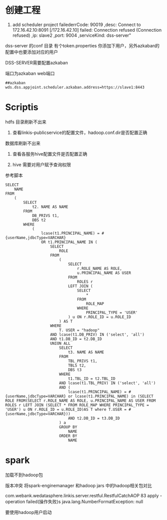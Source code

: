 <!--
 * @Author: wjn
 * @Date: 2020-01-31 10:00:10
 * @LastEditors: wjn
 * @LastEditTime: 2020-02-28 19:00:38
 -->
# 创建工程

1. add scheduler project failederrCode: 90019 ,desc: Connect to 172.16.42.10:8091 [/172.16.42.10] failed: Connection refused (Connection refused) ,ip: slave2 ,port: 9004 ,serviceKind: dss-server"

dss-server 的conf 目录 有个token.properties 你添加下用户，另外azkaban的配置中也要添加对应的用户

DSS-SERVER需要配置azkaban

端口为azkaban web端口
```
##azkaban
wds.dss.appjoint.scheduler.azkaban.address=https://slave1:8443
```


# Scriptis

hdfs 目录刷新不出来

1. 查看linkis-publicservice的配置文件，hadoop.conf.dir是否配置正确

数据库刷新不出来

1. 查看各服务hive配置文件是否配置正确

2. hive 需要对用户赋予查询权限

参考脚本
```
SELECT
	NAME
FROM
	(
		SELECT
			t2. NAME AS NAME
		FROM
			DB_PRIVS t1,
			DBS t2
		WHERE
			(
				lcase(t1.PRINCIPAL_NAME) = #{userName,jdbcType=VARCHAR}
				OR t1.PRINCIPAL_NAME IN (
					SELECT
						ROLE
					FROM
						(
							SELECT
								r.ROLE_NAME AS ROLE,
								u.PRINCIPAL_NAME AS USER
							FROM
								ROLES r
							LEFT JOIN (
								SELECT
									*
								FROM
									ROLE_MAP
								WHERE
									PRINCIPAL_TYPE = 'USER'
							) u ON r.ROLE_ID = u.ROLE_ID
						) AS T
					WHERE
						T. USER = "hadoop"
					AND lcase(t1.DB_PRIV) IN ('select', 'all')
					AND t1.DB_ID = t2.DB_ID
					UNION ALL
						SELECT
							t3. NAME AS NAME
						FROM
							TBL_PRIVS t1,
							TBLS t2,
							DBS t3
						WHERE
							t1.TBL_ID = t2.TBL_ID
						AND lcase(t1.TBL_PRIV) IN ('select', 'all')
						AND (
							lcase(t1.PRINCIPAL_NAME) = #{userName,jdbcType=VARCHAR} or lcase(t1.PRINCIPAL_NAME) in (SELECT ROLE FROM(SELECT r.ROLE_NAME AS ROLE, u.PRINCIPAL_NAME AS USER FROM ROLES r LEFT JOIN (SELECT * FROM ROLE_MAP WHERE PRINCIPAL_TYPE = 'USER') u ON r.ROLE_ID = u.ROLE_ID)AS T where T.USER = #{userName,jdbcType=VARCHAR}))
							AND t2.DB_ID = t3.DB_ID
						) a
						GROUP BY
							NAME
						ORDER BY
							NAME

```


# spark

加载不到hadoop包

版本冲突
将spark-enginemanager 和hadoop jars 中的hadoop相关包对比


com.webank.wedatasphere.linkis.server.restful.RestfulCatchAOP 83 apply - operation failed(操作失败)s java.lang.NumberFormatException: null

要使用hadoop用户启动

